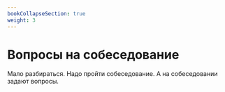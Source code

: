 ```yaml
---
bookCollapseSection: true
weight: 3
---
```


# Вопросы на собеседование

Мало разбираться. Надо пройти собеседование. 
А на собеседовании задают вопросы. 